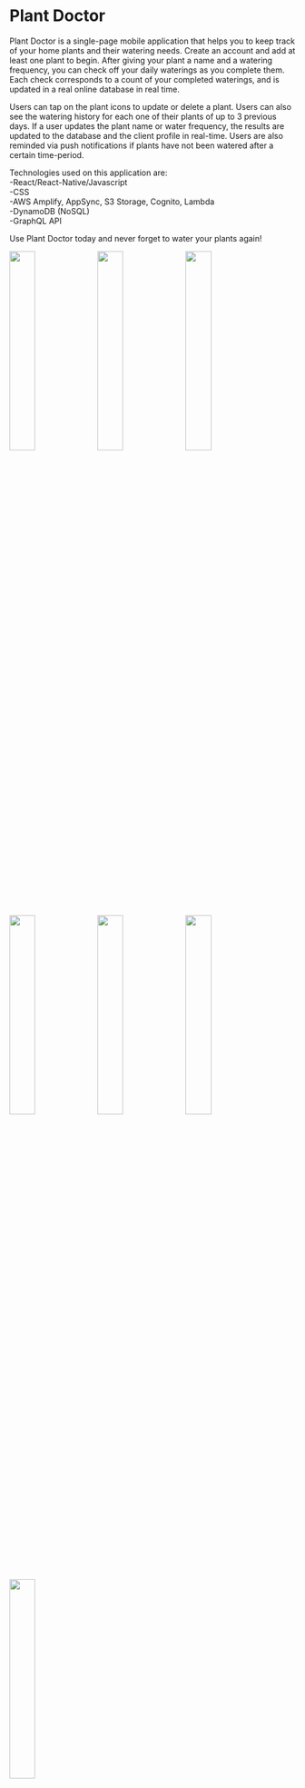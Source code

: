 # Plant Doctor

Plant Doctor is a single-page mobile application that helps you to keep track of your home plants and their watering needs. Create an account and add at least
one plant to begin. After giving your plant a name and a watering frequency, you can check off your daily waterings as you complete them. Each check corresponds to a 
count of your completed waterings, and is updated in a real online database in real time. 

Users can tap on the plant icons to update or delete a plant. Users can also see the watering history for each one of their plants of up to 3 previous days. If a user 
updates the plant name or water frequency, the results are updated to the database and the client profile in real-time. Users are also reminded via push notifications 
if plants have not been watered after a certain time-period.

Technologies used on this application are: <br>
-React/React-Native/Javascript <br> 
-CSS <br>
-AWS Amplify, AppSync, S3 Storage, Cognito, Lambda <br>
-DynamoDB (NoSQL) <br>
-GraphQL API <br>


Use Plant Doctor today and never forget to water your plants again!

<img src="https://user-images.githubusercontent.com/53156293/229595606-40c20426-aa06-409e-a8b6-b72127c7c119.PNG" width=30% /> <img src="https://user-images.githubusercontent.com/53156293/229595608-38d6c825-9fa3-4d2a-b1fc-83395bc75723.PNG" width=30% /> <img src="https://user-images.githubusercontent.com/53156293/229595609-c87f0f40-c4c5-4942-acc5-7ae669513355.PNG" width=30% /> <img src="https://user-images.githubusercontent.com/53156293/229595611-6a2d08bc-ffd0-4901-bfeb-5261c1283edc.PNG" width=30% /> <img src="https://user-images.githubusercontent.com/53156293/229595614-b2987666-53b0-46a9-af70-c291afff3662.PNG" width=30% /> <img src="https://user-images.githubusercontent.com/53156293/229595617-b5e7cd9d-c96d-4606-8f97-98c4beae45da.PNG" width=30% /> <img src="https://user-images.githubusercontent.com/53156293/229595619-b006efee-b632-4ad0-b260-b23d1fbd18b3.PNG" width=30% />
